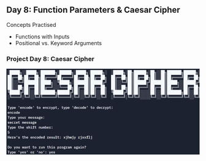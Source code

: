 ## Day 8: Function Parameters & Caesar Cipher

Concepts Practised

- Functions with Inputs 
- Positional vs. Keyword Arguments

### Project Day 8: Caesar Cipher

![img.png](img.png)
